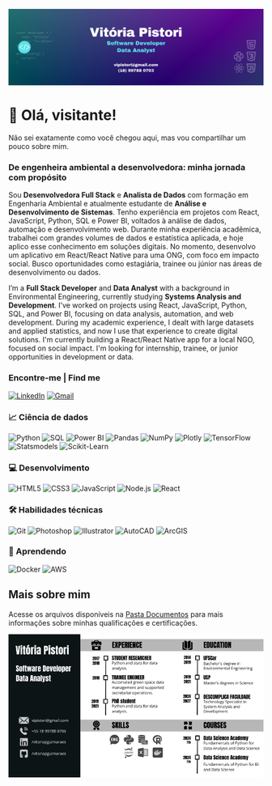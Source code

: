 ![capa](https://github.com/vitoriapguimaraes/vitoriapguimaraes/blob/main/image/Capa.png)

# 👋 Olá, visitante!
Não sei exatamente como você chegou aqui, mas vou compartilhar um pouco sobre mim. 

### De engenheira ambiental a desenvolvedora: minha jornada com propósito

<p>Sou <strong>Desenvolvedora Full Stack</strong> e <strong>Analista de Dados</strong> com formação em Engenharia Ambiental e atualmente estudante de <strong>Análise e Desenvolvimento de Sistemas</strong>. Tenho experiência em projetos com React, JavaScript, Python, SQL e Power BI, voltados à análise de dados, automação e desenvolvimento web. Durante minha experiência acadêmica, trabalhei com grandes volumes de dados e estatística aplicada, e hoje aplico esse conhecimento em soluções digitais. No momento, desenvolvo um aplicativo em React/React Native para uma ONG, com foco em impacto social. Busco oportunidades como estagiária, trainee ou júnior nas áreas de desenvolvimento ou dados.</p>

<p>I’m a <strong>Full Stack Developer</strong> and <strong>Data Analyst</strong> with a background in Environmental Engineering, currently studying <strong>Systems Analysis and Development</strong>. I’ve worked on projects using React, JavaScript, Python, SQL, and Power BI, focusing on data analysis, automation, and web development. During my academic experience, I dealt with large datasets and applied statistics, and now I use that experience to create digital solutions. I'm currently building a React/React Native app for a local NGO, focused on social impact. I'm looking for internship, trainee, or junior opportunities in development or data.</p>

### Encontre-me | Find me

<a href="https://www.linkedin.com/in/vitoriapguimaraes/"><img src="https://img.shields.io/badge/-in/vitoriapguimaraes-0077B5?style=for-the-badge" alt="LinkedIn"/></a> 
<a href="mailto:vipistori@gmail.com"><img src="https://img.shields.io/badge/-vipistori@gmail.com-D14836?style=for-the-badge" alt="Gmail"/></a>

### 📈 Ciência de dados
![Python](https://img.shields.io/badge/-Python-000000?style=for-the-badge&logo=python&logoColor=white)
![SQL](https://img.shields.io/badge/-SQL-000000?style=for-the-badge&logo=sqlite&logoColor=white)
![Power BI](https://img.shields.io/badge/-Power_BI-000000?style=for-the-badge)
![Pandas](https://img.shields.io/badge/-Pandas-000000?style=for-the-badge&logo=pandas&logoColor=white)
![NumPy](https://img.shields.io/badge/-NumPy-000000?style=for-the-badge&logo=numpy&logoColor=white)
![Plotly](https://img.shields.io/badge/-Plotly-000000?style=for-the-badge&logo=plotly&logoColor=white)
![TensorFlow](https://img.shields.io/badge/-TensorFlow-000000?style=for-the-badge&logo=tensorflow&logoColor=white)
![Statsmodels](https://img.shields.io/badge/-Statsmodels-000000?style=for-the-badge)
![Scikit-Learn](https://img.shields.io/badge/-Scikit_Learn-000000?style=for-the-badge&logo=scikitlearn&logoColor=white)

### 💻 Desenvolvimento
![HTML5](https://img.shields.io/badge/-HTML5-000000?style=for-the-badge&logo=html5&logoColor=white)
![CSS3](https://img.shields.io/badge/-CSS3-000000?style=for-the-badge&logo=css3&logoColor=white)
![JavaScript](https://img.shields.io/badge/-JavaScript-000000?style=for-the-badge&logo=javascript&logoColor=white)
![Node.js](https://img.shields.io/badge/-Node.js-000000?style=for-the-badge&logo=node.js&logoColor=white)
![React](https://img.shields.io/badge/-React-000000?style=for-the-badge&logo=react&logoColor=white)

### 🛠 Habilidades técnicas
![Git](https://img.shields.io/badge/-Git-000000?style=for-the-badge&logo=git&logoColor=white)
![Photoshop](https://img.shields.io/badge/-Photoshop-000000?style=for-the-badge&logo=adobephotoshop&logoColor=white)
![Illustrator](https://img.shields.io/badge/-Illustrator-000000?style=for-the-badge&logo=adobeillustrator&logoColor=white)
![AutoCAD](https://img.shields.io/badge/-AutoCAD-000000?style=for-the-badge&logo=autocad&logoColor=white)
![ArcGIS](https://img.shields.io/badge/-ArcGIS-000000?style=for-the-badge&logo=arcgis&logoColor=white)

### 📓 Aprendendo
![Docker](https://img.shields.io/badge/-Docker-000000?style=for-the-badge&logo=docker&logoColor=white)
![AWS](https://img.shields.io/badge/-AWS-000000?style=for-the-badge&logo=amazonwebservices&logoColor=white)

## Mais sobre mim
Acesse os arquivos disponíveis na [Pasta Documentos](https://github.com/vitoriapguimaraes/vitoriapguimaraes/tree/main/DOCUMENTOS) para mais informações sobre minhas qualificações e certificações.

![Resume](https://github.com/vitoriapguimaraes/vitoriapguimaraes/blob/main/image/Resume-VitoriaPistori.png)

<!-- 
<p>:bookmark_tabs: Estatísticas:</p>
<div style="display: flex; align-items: center;">
    <img src="https://github-readme-stats.vercel.app/api?username=vitoriapguimaraes&show_icons=true&locale=en" alt="vitoriapguimaraes" style="margin-right: 20px;"/>
    <img src="https://github-readme-stats.vercel.app/api/top-langs?username=vitoriapguimaraes&show_icons=true&locale=en&layout=compact" alt="vitoriapguimaraes"/>
</div>

## 🎓 Estudando na Faculdade
![ADS](https://github.com/vitoriapguimaraes/vitoriapguimaraes/blob/main/image/ADS-Disciplinas.png)

Acesse os arquivos disponíveis na pasta <a href="https://github.com/vitoriapguimaraes/vitoriapguimaraes/tree/main/DOCUMENTOS"><img src="https://img.shields.io/badge/-Documentos-000000?style=plastic" alt="Pasta Documentos"/></a> para mais informações sobre minhas qualificações e certificações.

## 📝 Informações Detalhadas
- 👤 **Nome:** [Seu Nome Aqui]   
- 🎂 **Idade:** [Sua Idade]   
- 📍 **Localização:** [Cidade - Estado, País]   
- 💻 **Stack:** [Liste as tecnologias que você utiliza, por exemplo: PHP, Laravel, React, etc.]   
- 📚 **Aprendizado Atual:** [Tecnologias ou linguagens que você está estudando]   
- 🎓 **Formação:** [Seu grau acadêmico ou cursos relevantes]   
- 🏆 **Conquistas:** [Prêmios ou reconhecimentos, se houver]   

## 😎 Curiosidades sobre Mim
- 🎸 Sou apaixonado(a) por música e, ao longo dos anos, explorei diversos instrumentos e estilos. 
- 💡 Comecei a programar em **[Ano]** e, desde então, venho me desafiando e aprendendo coisas novas.   
- 🤗 Acredito no poder da colaboração e estou sempre disposto(a) a ajudar quem busca evoluir na área de tecnologia.   
- 🌐 Tenho experiência em diversos projetos, desde servidores de jogos até aplicações web, o que me proporcionou uma visão ampla do desenvolvimento.

versão 2 badges
[![My Skills](https://skillicons.dev/icons?i=js,html,css,nodejs,react,git,docker,aws)](https://skillicons.dev)

-->
